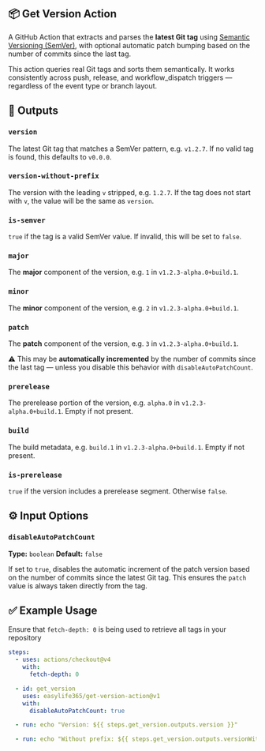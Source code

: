 ## 📦 Get Version Action

A GitHub Action that extracts and parses the **latest Git tag** using [Semantic Versioning (SemVer)](https://semver.org/), with optional automatic patch bumping based on the number of commits since the last tag.

This action queries real Git tags and sorts them semantically. It works consistently across push, release, and workflow\_dispatch triggers — regardless of the event type or branch layout.

## 🚀 Outputs

### `version`

The latest Git tag that matches a SemVer pattern, e.g. `v1.2.7`.
If no valid tag is found, this defaults to `v0.0.0`.

### `version-without-prefix`

The version with the leading `v` stripped, e.g. `1.2.7`.
If the tag does not start with `v`, the value will be the same as `version`.

### `is-semver`

`true` if the tag is a valid SemVer value.
If invalid, this will be set to `false`.

### `major`

The **major** component of the version, e.g. `1` in `v1.2.3-alpha.0+build.1`.

### `minor`

The **minor** component of the version, e.g. `2` in `v1.2.3-alpha.0+build.1`.

### `patch`

The **patch** component of the version, e.g. `3` in `v1.2.3-alpha.0+build.1`.

⚠️ This may be **automatically incremented** by the number of commits since the last tag — unless you disable this behavior with `disableAutoPatchCount`.

### `prerelease`

The prerelease portion of the version, e.g. `alpha.0` in `v1.2.3-alpha.0+build.1`.
Empty if not present.

### `build`

The build metadata, e.g. `build.1` in `v1.2.3-alpha.0+build.1`.
Empty if not present.

### `is-prerelease`

`true` if the version includes a prerelease segment. Otherwise `false`.

## ⚙️ Input Options

### `disableAutoPatchCount`

**Type:** `boolean`
**Default:** `false`

If set to `true`, disables the automatic increment of the patch version based on the number of commits since the latest Git tag.
This ensures the `patch` value is always taken directly from the tag.

## ✅ Example Usage

Ensure that `fetch-depth: 0` is being used to retrieve all tags in your repository

```yaml
steps:
  - uses: actions/checkout@v4
    with:
      fetch-depth: 0

  - id: get_version
    uses: easylife365/get-version-action@v1
    with:
      disableAutoPatchCount: true

  - run: echo "Version: ${{ steps.get_version.outputs.version }}"

  - run: echo "Without prefix: ${{ steps.get_version.outputs.versionWithoutV }}"
```